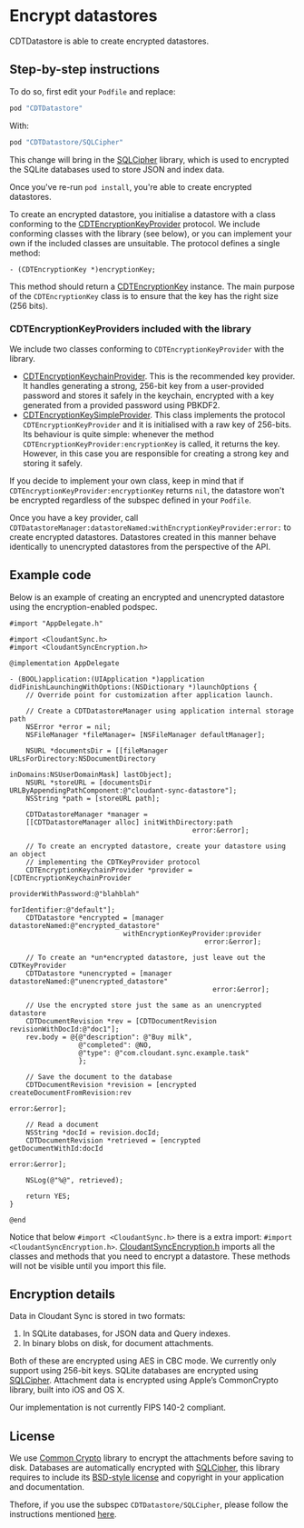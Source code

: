 # Encrypt datastores

CDTDatastore is able to create encrypted datastores. 

## Step-by-step instructions

To do so, first edit your `Podfile` and replace:

```ruby
pod "CDTDatastore"
```

With:

```ruby
pod "CDTDatastore/SQLCipher"
```

This change will bring in the [SQLCipher][sqlcipher] library, which is used
to encrypted the SQLite databases used to store JSON and index data.

Once you've re-run `pod install`, you're able to create encrypted datastores.

To create an encrypted datastore, you initialise a datastore with a class
conforming to the [CDTEncryptionKeyProvider][CDTEncryptionKeyProvider]
protocol. We include conforming classes with the library (see below), or you can
implement your own if the included classes are unsuitable. The protocol
defines a single method:

```objc
- (CDTEncryptionKey *)encryptionKey;
```

This method should return a [CDTEncryptionKey][CDTEncryptionKey] instance. The
main purpose of the `CDTEncryptionKey` class is to ensure that the key has the 
right size (256 bits).

### CDTEncryptionKeyProviders included with the library

We include two classes conforming to `CDTEncryptionKeyProvider` with the library.

* [CDTEncryptionKeychainProvider][CDTEncryptionKeychainProvider]. This is the
  recommended key provider. It handles generating a strong, 256-bit key from a 
  user-provided password and stores it safely in the keychain, encrypted with
  a key generated from a provided password using PBKDF2.
* [CDTEncryptionKeySimpleProvider][CDTEncryptionKeySimpleProvider]. This class
  implements the protocol `CDTEncryptionKeyProvider` and  it is initialised with a
  raw key of 256-bits. Its behaviour is quite simple: whenever
  the method `CDTEncryptionKeyProvider:encryptionKey` is called, it returns the
  key. However, in this case you are responsible for creating a strong key and
  storing it safely. 

If you decide to implement your own class, keep in mind that if
`CDTEncryptionKeyProvider:encryptionKey` returns `nil`, the datastore won't be
encrypted regardless of the subspec defined in your `Podfile`.

Once you have a key provider, call 
`CDTDatastoreManager:datastoreNamed:withEncryptionKeyProvider:error:` to create encrypted 
datastores. Datastores created in this manner behave identically to unencrypted
datastores from the perspective of the API.

## Example code

Below is an example of creating an encrypted and unencrypted datastore using the encryption-enabled
podspec.

```objc
#import "AppDelegate.h"

#import <CloudantSync.h>
#import <CloudantSyncEncryption.h>

@implementation AppDelegate

- (BOOL)application:(UIApplication *)application didFinishLaunchingWithOptions:(NSDictionary *)launchOptions {
    // Override point for customization after application launch.
    
    // Create a CDTDatastoreManager using application internal storage path
    NSError *error = nil;
    NSFileManager *fileManager= [NSFileManager defaultManager];
    
    NSURL *documentsDir = [[fileManager URLsForDirectory:NSDocumentDirectory
                                               inDomains:NSUserDomainMask] lastObject];
    NSURL *storeURL = [documentsDir URLByAppendingPathComponent:@"cloudant-sync-datastore"];
    NSString *path = [storeURL path];
    
    CDTDatastoreManager *manager =
    [[CDTDatastoreManager alloc] initWithDirectory:path
                                             error:&error];
    
    // To create an encrypted datastore, create your datastore using an object
    // implementing the CDTKeyProvider protocol
    CDTEncryptionKeychainProvider *provider = [CDTEncryptionKeychainProvider 
                                               providerWithPassword:@"blahblah" 
                                               forIdentifier:@"default"];
    CDTDatastore *encrypted = [manager datastoreNamed:@"encrypted_datastore"
                            withEncryptionKeyProvider:provider
                                                error:&error];
    
    // To create an *un*encrypted datastore, just leave out the CDTKeyProvider
    CDTDatastore *unencrypted = [manager datastoreNamed:@"unencrypted_datastore"
                                                  error:&error];
    
    // Use the encrypted store just the same as an unencrypted datastore
    CDTDocumentRevision *rev = [CDTDocumentRevision revisionWithDocId:@"doc1"];
    rev.body = @{@"description": @"Buy milk",
                 @"completed": @NO,
                 @"type": @"com.cloudant.sync.example.task"
                 };
    
    // Save the document to the database
    CDTDocumentRevision *revision = [encrypted createDocumentFromRevision:rev
                                                                    error:&error];
    
    // Read a document
    NSString *docId = revision.docId;
    CDTDocumentRevision *retrieved = [encrypted getDocumentWithId:docId
                                                            error:&error];
    
    NSLog(@"%@", retrieved);
    
    return YES;
}

@end
```

Notice that below `#import <CloudantSync.h>` there is a extra import:
`#import <CloudantSyncEncryption.h>`.
[CloudantSyncEncryption.h][CloudantSyncEncryption.h] imports all the classes
and methods that you need to encrypt a datastore. These methods will not be
visible until you import this file.

## Encryption details

Data in Cloudant Sync is stored in two formats:

1.	In SQLite databases, for JSON data and Query indexes.
2.	In binary blobs on disk, for document attachments.

Both of these are encrypted using AES in CBC mode. We currently only support 
using 256-bit keys. SQLite databases are encrypted using [SQLCipher][sqlcipher]. 
Attachment data is encrypted using Apple’s CommonCrypto library, built into iOS 
and OS X.

Our implementation is not currently FIPS 140-2 compliant.

## License

We use [Common Crypto][Common Crypto] library to encrypt the attachments before
saving to disk. Databases are automatically encrypted with
[SQLCipher][SQLCipher], this library requires to include its
[BSD-style license][BSD-style license] and copyright in your application and
documentation.

Thefore, if you use the subspec `CDTDatastore/SQLCipher`, please follow the
instructions mentioned [here](https://www.zetetic.net/sqlcipher/open-source/).

[SQLCipher]: https://www.zetetic.net/sqlcipher/
[Common Crypto]:https://developer.apple.com/library/mac/documentation/Darwin/Reference/ManPages/man3/Common%20Crypto.3cc.html
[BSD-style license]:https://www.zetetic.net/sqlcipher/license/
[CDTEncryptionKey]: ../Classes/common/Encryption/CDTEncryptionKey.h
[CDTEncryptionKeyProvider]: ../Classes/common/Encryption/CDTEncryptionKeyProvider.h
[CDTEncryptionKeychainProvider]: ../Classes/common/Encryption/Keychain/CDTEncryptionKeychainProvider.h
[CDTEncryptionKeySimpleProvider]: ../Classes/common/Encryption/CDTEncryptionKeySimpleProvider.h
[sqlcipher]: https://www.zetetic.net/sqlcipher/
[CloudantSyncEncryption.h]: ../Classes/common/Encryption/CloudantSyncEncryption.h
